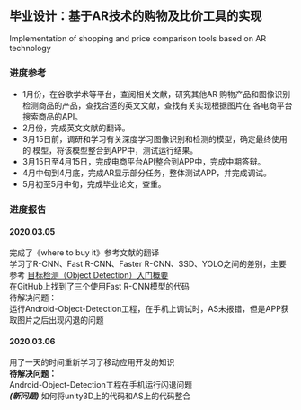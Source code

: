 毕业设计：基于AR技术的购物及比价工具的实现
---
Implementation of shopping and price comparison tools based on AR technology


### 进度参考
* 1月份，在谷歌学术等平台，查阅相关文献，研究其他AR
购物产品和图像识别检测商品的产品，查找合适的英文文献，查找有关实现根据图片在
各电商平台搜索商品的API。
* 2月份，完成英文文献的翻译。
* 3月15日前，调研和学习有关深度学习图像识别和检测的模型，确定最终使用的
模型，将该模型整合到APP中，测试运行结果。
* 3月15日至4月15日，完成电商平台API整合到APP中，完成中期答辩。
* 4月中旬到4月底，完成AR显示部分任务，整体测试APP，并完成调试。
* 5月初至5月中旬，完成毕业论文，查重。


### 进度报告

#### 2020.03.05
完成了《where to buy it》参考文献的翻译<br>
学习了R-CNN、Fast R-CNN、Faster R-CNN、SSD、YOLO之间的差别，主要参考
[目标检测（Object Detection）入门概要](https://blog.csdn.net/f290131665/article/details/81012556) <br>
在GitHub上找到了三个使用Fast R-CNN模型的代码 <br>
待解决问题：<br>
运行Android-Object-Detection工程，在手机上调试时，AS未报错，但是APP获取图片之后出现闪退的问题

#### 2020.03.06
用了一天的时间重新学习了移动应用开发的知识 <br>
**待解决问题：** <br>
Android-Object-Detection工程在手机运行闪退问题 <br>
***(新问题)*** 如何将unity3D上的代码和AS上的代码整合




